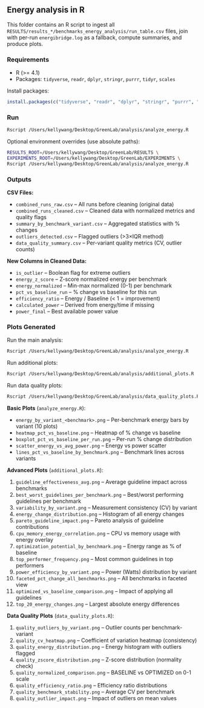 ## Energy analysis in R

This folder contains an R script to ingest all `RESULTS/results_*/benchmarks_energy_analysis/run_table.csv` files, join with per-run `energibridge.log` as a fallback, compute summaries, and produce plots.

### Requirements

- R (>= 4.1)
- Packages: `tidyverse`, `readr`, `dplyr`, `stringr`, `purrr`, `tidyr`, `scales`

Install packages:

```r
install.packages(c("tidyverse", "readr", "dplyr", "stringr", "purrr", "tidyr", "scales"))
```

### Run

```bash
Rscript /Users/kellywang/Desktop/GreenLab/analysis/analyze_energy.R
```

Optional environment overrides (use absolute paths):

```bash
RESULTS_ROOT=/Users/kellywang/Desktop/GreenLab/RESULTS \
EXPERIMENTS_ROOT=/Users/kellywang/Desktop/GreenLab/EXPERIMENTS \
Rscript /Users/kellywang/Desktop/GreenLab/analysis/analyze_energy.R
```

### Outputs

**CSV Files:**
- `combined_runs_raw.csv` – All runs before cleaning (original data)
- `combined_runs_cleaned.csv` – Cleaned data with normalized metrics and quality flags
- `summary_by_benchmark_variant.csv` – Aggregated statistics with % changes
- `outliers_detected.csv` – Flagged outliers (>3×IQR method)
- `data_quality_summary.csv` – Per-variant quality metrics (CV, outlier counts)

**New Columns in Cleaned Data:**
- `is_outlier` – Boolean flag for extreme outliers
- `energy_z_score` – Z-score normalized energy per benchmark
- `energy_normalized` – Min-max normalized (0-1) per benchmark
- `pct_vs_baseline_run` – % change vs baseline for this run
- `efficiency_ratio` – Energy / Baseline (< 1 = improvement)
- `calculated_power` – Derived from energy/time if missing
- `power_final` – Best available power value

### Plots Generated

Run the main analysis:
```bash
Rscript /Users/kellywang/Desktop/GreenLab/analysis/analyze_energy.R
```

Run additional plots:
```bash
Rscript /Users/kellywang/Desktop/GreenLab/analysis/additional_plots.R
```

Run data quality plots:
```bash
Rscript /Users/kellywang/Desktop/GreenLab/analysis/data_quality_plots.R
```

**Basic Plots** (`analyze_energy.R`):
- `energy_by_variant_<benchmark>.png` – Per-benchmark energy bars by variant (10 plots)
- `heatmap_pct_vs_baseline.png` – Heatmap of % change vs baseline
- `boxplot_pct_vs_baseline_per_run.png` – Per-run % change distribution
- `scatter_energy_vs_avg_power.png` – Energy vs power scatter
- `lines_pct_vs_baseline_by_benchmark.png` – Benchmark lines across variants

**Advanced Plots** (`additional_plots.R`):
1. `guideline_effectiveness_avg.png` – Average guideline impact across benchmarks
2. `best_worst_guidelines_per_benchmark.png` – Best/worst performing guidelines per benchmark
3. `variability_by_variant.png` – Measurement consistency (CV) by variant
4. `energy_change_distribution.png` – Histogram of all energy changes
5. `pareto_guideline_impact.png` – Pareto analysis of guideline contributions
6. `cpu_memory_energy_correlation.png` – CPU vs memory usage with energy overlay
7. `optimization_potential_by_benchmark.png` – Energy range as % of baseline
8. `top_performer_frequency.png` – Most common guidelines in top performers
9. `power_efficiency_by_variant.png` – Power (Watts) distribution by variant
10. `faceted_pct_change_all_benchmarks.png` – All benchmarks in faceted view
11. `optimized_vs_baseline_comparison.png` – Impact of applying all guidelines
12. `top_20_energy_changes.png` – Largest absolute energy differences

**Data Quality Plots** (`data_quality_plots.R`):
1. `quality_outliers_by_variant.png` – Outlier counts per benchmark-variant
2. `quality_cv_heatmap.png` – Coefficient of variation heatmap (consistency)
3. `quality_energy_distribution.png` – Energy histogram with outliers flagged
4. `quality_zscore_distribution.png` – Z-score distribution (normality check)
5. `quality_normalized_comparison.png` – BASELINE vs OPTIMIZED on 0-1 scale
6. `quality_efficiency_ratio.png` – Efficiency ratio distributions
7. `quality_benchmark_stability.png` – Average CV per benchmark
8. `quality_outlier_impact.png` – Impact of outliers on mean values


